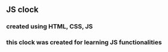 ## JS clock
### created using HTML, CSS, JS
### this clock was created for learning JS functionalities
